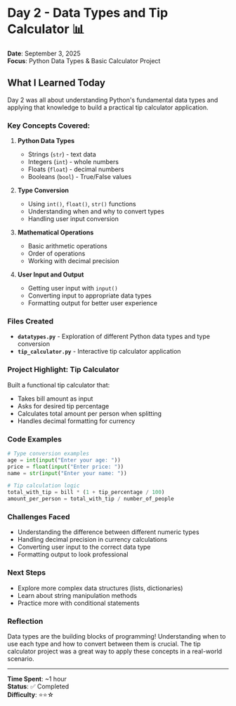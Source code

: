 # Day 2 - Data Types and Tip Calculator 📊

**Date**: September 3, 2025  
**Focus**: Python Data Types & Basic Calculator Project

## What I Learned Today

Day 2 was all about understanding Python's fundamental data types and applying that knowledge to build a practical tip calculator application.

### Key Concepts Covered:

1. **Python Data Types**
   - Strings (`str`) - text data
   - Integers (`int`) - whole numbers
   - Floats (`float`) - decimal numbers
   - Booleans (`bool`) - True/False values

2. **Type Conversion**
   - Using `int()`, `float()`, `str()` functions
   - Understanding when and why to convert types
   - Handling user input conversion

3. **Mathematical Operations**
   - Basic arithmetic operations
   - Order of operations
   - Working with decimal precision

4. **User Input and Output**
   - Getting user input with `input()`
   - Converting input to appropriate data types
   - Formatting output for better user experience

### Files Created

- **`datatypes.py`** - Exploration of different Python data types and type conversion
- **`tip_calculator.py`** - Interactive tip calculator application

### Project Highlight: Tip Calculator

Built a functional tip calculator that:
- Takes bill amount as input
- Asks for desired tip percentage
- Calculates total amount per person when splitting
- Handles decimal formatting for currency

### Code Examples

```python
# Type conversion examples
age = int(input("Enter your age: "))
price = float(input("Enter price: "))
name = str(input("Enter your name: "))

# Tip calculation logic
total_with_tip = bill * (1 + tip_percentage / 100)
amount_per_person = total_with_tip / number_of_people
```

### Challenges Faced

- Understanding the difference between different numeric types
- Handling decimal precision in currency calculations
- Converting user input to the correct data type
- Formatting output to look professional

### Next Steps

- Explore more complex data structures (lists, dictionaries)
- Learn about string manipulation methods
- Practice more with conditional statements

### Reflection

Data types are the building blocks of programming! Understanding when to use each type and how to convert between them is crucial. The tip calculator project was a great way to apply these concepts in a real-world scenario.

---

**Time Spent**: ~1 hour  
**Status**: ✅ Completed  
**Difficulty**: ⭐⭐☆
